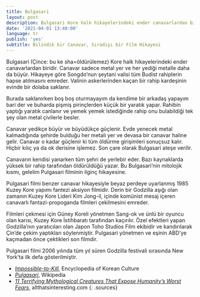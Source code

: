 ```yaml
---
title: Bulgasari
layout: post
description: Bulgasari Kore halk hikayelerindeki ender canavarlardan biridir. Canavar sadece metal yer ve her yediği metalle daha da büyür. Hikayeye göre Songdo’nun şeytani valisi tüm Budist rahiplerin hapse atılmasını emreder. Valinin askerlerinden kaçan bir rahip kardeşinin evinde bir dolaba saklanır.
date: '2021-04-01 13:40:00'
language: tr
publish: 'yes'
subtitle: Bilindik bir Canavar, Sıradışı bir Film Hikayesi
---
```


Bulgasari (Çince: bu ke sha=öldürülemez) Kore halk hikayelerindeki ender canavarlardan biridir. Canavar sadece metal yer ve her yediği metalle daha da büyür. Hikayeye göre Songdo’nun şeytani valisi tüm Budist rahiplerin hapse atılmasını emreder. Valinin askerlerinden kaçan bir rahip kardeşinin evinde bir dolaba saklanır.

Burada saklanırken boş boş oturmayayım da kendime bir arkadaş yapayım bari der ve buharda pişmiş pirinçlerden küçük bir yaratık yapar. Rahibin yaptığı yaratık canlanır ve yemek yemek istediğinde rahip onu bulabildiği tek şey olan metal çivilerle besler.

Canavar yedikçe büyür ve büyüdükçe güçlenir. Evde yenecek metal kalmadığında şehirde bulduğu her metali yer ve devasa bir canavar haline gelir. Canavar o kadar güçlenir ki tüm öldürme girişimleri sonuçsuz kalır. Hiçbir kılıç ya da ok derisine işlemez. Son çare olarak Bulgasari ateşe verilir.  

Canavarın kendisi yanarken tüm şehri de yerlebir eder. Bazı kaynaklarda yüksek bir rahip tarafından öldürüldüğü yazar. Bu Bulgasari’nin mitolojik kısmı, gelelim Pulgasari filminin ilginç hikayesine.

Pulgasari filmi benzer canavar hikayesiyle beyaz perdeye uyarlanmış 1985 Kuzey Kore yapımı fantezi aksiyon filmidir. Derin bir Godzilla aşığı olan zamanın Kuzey Kore Lideri Kim Jong-il, içinde komünist mesaj içeren canavarlı fantazi-propoganda filmleri çekilmesini emreder.

Filmleri çekmesi için Güney Koreli yönetmen Sang-ok ve ünlü bir oyuncu olan karısı, Kuzey Kore İstihbaratı tarafından kaçırılır. Özel efektleri yapan Godzilla’nın yaratıcıları olan Japon Toho Studios Film ekibidir ve kandırılarak Çin’de çekim yaptıkları söylenmiştir. Pulgasari yönetmen ve eşinin ABD’ye kaçmadan önce çektikleri son filmdir.

Pulgasari filmi 2006 yılında tüm yıl süren Godzilla festivali sırasında New York’ta ilk defa gösterilmiştir.


+ *[Impossible-to-Kill](https://folkency.nfm.go.kr/en/topic/detail/5534)*, Encyclopedia of Korean Culture
+ *[Pulgasari](https://en.wikipedia.org/wiki/Pulgasari)*, Wikipedia
+ *[11 Terrifying Mythological Creatures That Expose Humanity’s Worst Fears](https://allthatsinteresting.com/mythological-creatures/11 )*, allthatsinteresting.com
{: .sources}
